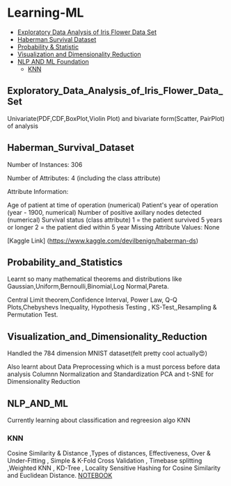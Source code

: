 # Learning-ML






<!-- toc -->



- [Exploratory Data Analysis of Iris Flower Data Set](#Exploratory_Data_Analysis_of_Iris_Flower_Data_Set)
- [Haberman Survival Dataset](#Haberman_Survival_Dataset)
- [Probability & Statistic](#Probability_and_Statistics)
- [Visualization and Dimensionality Reduction](#Visualization_and_Dimensionality_Reduction)
- [NLP AND ML Foundation](#NLP_AND_ML)
  * [KNN](#KNN)



<!-- toc -->

## Exploratory_Data_Analysis_of_Iris_Flower_Data_Set

Univariate(PDF,CDF,BoxPlot,Violin Plot) and bivariate form(Scatter, PairPlot) of analysis

## Haberman_Survival_Dataset

Number of Instances: 306

Number of Attributes: 4 (including the class attribute)

Attribute Information:

Age of patient at time of operation (numerical)
Patient's year of operation (year - 1900, numerical)
Number of positive axillary nodes detected (numerical)
Survival status (class attribute)
1 = the patient survived 5 years or longer
2 = the patient died within 5 year
Missing Attribute Values: None

[Kaggle Link] (https://www.kaggle.com/devilbenign/haberman-ds)

## Probability_and_Statistics
Learnt so many mathematical theorems and distributions like Gaussian,Uniform,Bernoulli,Binomial,Log Normal,Pareta.

Central Limit theorem,Confidence Interval,  Power Law, Q-Q Plots,Chebyshevs Inequality, Hypothesis Testing , KS-Test,,Resampling & Permutation Test.

## Visualization_and_Dimensionality_Reduction
Handled the 784 dimension MNIST dataset(felt pretty cool actually😍)

Also learnt about Data Preprocessing which is a must porcess before data analysis
Columnn Normalization and Standardization
PCA and t-SNE for Dimensionality Reduction

## NLP_AND_ML
Currently learning about classification and regreesion algo KNN

### KNN
Cosine Similarity & Distance ,Types of distances, Effectiveness, Over & Under-Fitting , Simple & K-Fold Cross Validation , Timebase splitting ,Weighted KNN , KD-Tree , Locality Sensitive Hashing for Cosine Similarity and Euclidean Distance.
[NOTEBOOK](https://colab.research.google.com/drive/1CGUdnslVkKD_7sjaqyIXmOmYXJj9SEAC?usp=sharing)




